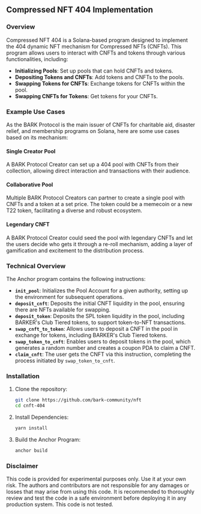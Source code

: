 ## Compressed NFT 404 Implementation

### Overview

Compressed NFT 404 is a Solana-based program designed to implement the 404 dynamic NFT mechanism for Compressed NFTs (CNFTs). This program allows users to interact with CNFTs and tokens through various functionalities, including:

- **Initializing Pools**: Set up pools that can hold CNFTs and tokens.
- **Depositing Tokens and CNFTs**: Add tokens and CNFTs to the pools.
- **Swapping Tokens for CNFTs**: Exchange tokens for CNFTs within the pool.
- **Swapping CNFTs for Tokens**: Get tokens for your CNFTs.

### Example Use Cases

As the BARK Protocol is the main issuer of CNFTs for charitable aid, disaster relief, and membership programs on Solana, here are some use cases based on its mechanism:

#### Single Creator Pool
A BARK Protocol Creator can set up a 404 pool with CNFTs from their collection, allowing direct interaction and transactions with their audience.

#### Collaborative Pool
Multiple BARK Protocol Creators can partner to create a single pool with CNFTs and a token at a set price. The token could be a memecoin or a new T22 token, facilitating a diverse and robust ecosystem.

#### Legendary CNFT
A BARK Protocol Creator could seed the pool with legendary CNFTs and let the users decide who gets it through a re-roll mechanism, adding a layer of gamification and excitement to the distribution process.

### Technical Overview

The Anchor program contains the following instructions:

- **`init_pool`**: Initializes the Pool Account for a given authority, setting up the environment for subsequent operations.
- **`deposit_cnft`**: Deposits the initial CNFT liquidity in the pool, ensuring there are NFTs available for swapping.
- **`deposit_token`**: Deposits the SPL token liquidity in the pool, including BARKER's Club Tiered tokens, to support token-to-NFT transactions.
- **`swap_cnft_to_token`**: Allows users to deposit a CNFT in the pool in exchange for tokens, including BARKER's Club Tiered tokens.
- **`swap_token_to_cnft`**: Enables users to deposit tokens in the pool, which generates a random number and creates a coupon PDA to claim a CNFT.
- **`claim_cnft`**: The user gets the CNFT via this instruction, completing the process initiated by `swap_token_to_cnft`.

### Installation

1. Clone the repository:
   ```sh
   git clone https://github.com/bark-community/nft
   cd cnft-404
   ```

2. Install Dependencies:
   ```sh
   yarn install
   ```

3. Build the Anchor Program:
   ```sh
   anchor build
   ```

### Disclaimer

This code is provided for experimental purposes only. Use it at your own risk. The authors and contributors are not responsible for any damages or losses that may arise from using this code. It is recommended to thoroughly review and test the code in a safe environment before deploying it in any production system. This code is not tested.